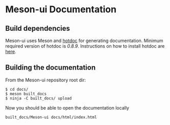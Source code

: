 # Meson-ui Documentation

## Build dependencies

Meson-ui uses Meson and [hotdoc](https://github.com/hotdoc/hotdoc) for generating 
documentation.  Minimum required version of hotdoc is *0.8.9*.  Instructions on 
how to install hotdoc are [here](https://hotdoc.github.io/installing.html).


## Building the documentation

From the Meson-ui repository root dir:
```
$ cd docs/
$ meson built_docs
$ ninja -C built_docs/ upload
```

Now you should be able to open the documentation locally
```
built_docs/Meson-ui docs/html/index.html
```